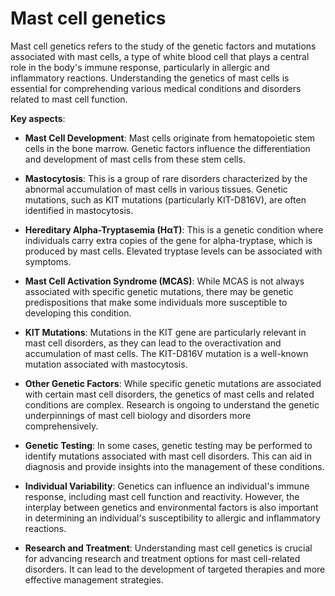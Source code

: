 # Mast cell genetics

Mast cell genetics refers to the study of the genetic factors and mutations associated with mast cells, a type of white blood cell that plays a central role in the body's immune response, particularly in allergic and inflammatory reactions. Understanding the genetics of mast cells is essential for comprehending various medical conditions and disorders related to mast cell function.

**Key aspects**:

* **Mast Cell Development**: Mast cells originate from hematopoietic stem cells in the bone marrow. Genetic factors influence the differentiation and development of mast cells from these stem cells.

* **Mastocytosis**: This is a group of rare disorders characterized by the abnormal accumulation of mast cells in various tissues. Genetic mutations, such as KIT mutations (particularly KIT-D816V), are often identified in mastocytosis.

* **Hereditary Alpha-Tryptasemia (HαT)**: This is a genetic condition where individuals carry extra copies of the gene for alpha-tryptase, which is produced by mast cells. Elevated tryptase levels can be associated with symptoms.

* **Mast Cell Activation Syndrome (MCAS)**: While MCAS is not always associated with specific genetic mutations, there may be genetic predispositions that make some individuals more susceptible to developing this condition.

* **KIT Mutations**: Mutations in the KIT gene are particularly relevant in mast cell disorders, as they can lead to the overactivation and accumulation of mast cells. The KIT-D816V mutation is a well-known mutation associated with mastocytosis.

* **Other Genetic Factors**: While specific genetic mutations are associated with certain mast cell disorders, the genetics of mast cells and related conditions are complex. Research is ongoing to understand the genetic underpinnings of mast cell biology and disorders more comprehensively.

* **Genetic Testing**: In some cases, genetic testing may be performed to identify mutations associated with mast cell disorders. This can aid in diagnosis and provide insights into the management of these conditions.

* **Individual Variability**: Genetics can influence an individual's immune response, including mast cell function and reactivity. However, the interplay between genetics and environmental factors is also important in determining an individual's susceptibility to allergic and inflammatory reactions.

* **Research and Treatment**: Understanding mast cell genetics is crucial for advancing research and treatment options for mast cell-related disorders. It can lead to the development of targeted therapies and more effective management strategies.
